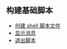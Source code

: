 ## 构建基础脚本

- [创建 shell 脚本文件](creating_a_script_file)
- [显示消息](displaying_messages)
- [退出脚本](exiting_the_script)
